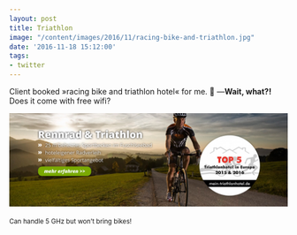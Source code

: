 ```yaml
---
layout: post
title: Triathlon
image: "/content/images/2016/11/racing-bike-and-triathlon.jpg"
date: '2016-11-18 15:12:00'
tags:
- twitter
---
```


Client booked »racing bike and triathlon hotel« for me. 🚴
—__Wait, what?!__ Does it come with free wifi?

![Rennrad- & Triathlonhotel Mohrenwirt Fuschl](/content/images/2016/11/racing-bike-and-triathlon.jpg)

<small>Can handle 5 GHz but won’t bring bikes!</small>